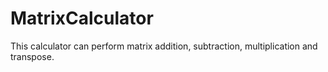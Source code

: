 # MatrixCalculator
This calculator can perform matrix addition, subtraction, multiplication and transpose.
